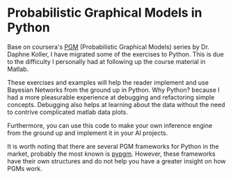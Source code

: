 # Probabilistic Graphical Models in Python

Base on coursera's [PGM](https://www.coursera.org/learn/probabilistic-graphical-models-3-learning/home/welcome) (Probabilistic Graphical Models) series by Dr. Daphne Koller, I have migrated some of the exercises to Python. This is due to the difficulty I personally had at following up the course material in Matlab.

These exercises and examples will help the reader implement and use Bayesian Networks from the ground up in Python. Why Python? because I had a more pleasurable experience at debugging and refactoring simple concepts. Debugging also helps at learning about the data without the need to contrive complicated matlab data plots.

Furthermore, you can use this code to make your own inference engine from the ground up and implement it in your AI projects.

It is worth noting that there are several PGM frameworks for Python in the market, probably the most known is [pypgm](https://github.com/pgmpy/pgmpy). However, these frameworks have their own structures and do not help you have a greater insight on how PGMs work.
